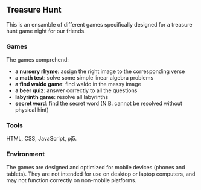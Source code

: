 ## Treasure Hunt
This is an ensamble of different games specifically designed for a treasure hunt game night for our friends.

### Games
The games comprehend:
- <b>a nursery rhyme</b>: assign the right image to the corresponding verse
- <b>a math test</b>: solve some simple linear algebra problems
- <b>a find waldo game</b>: find waldo in the messy image
- <b>a beer quiz</b>: answer correctly to all the questions
- <b>labyrinth game</b>: resolve all labyrinths
- <b>secret word</b>: find the secret word (N.B. cannot be resolved without physical hint)

### Tools
HTML, CSS, JavaScript, pj5.

### Environment
The games are designed and optimized for mobile devices (phones and tablets). 
They are not intended for use on desktop or laptop computers, and may not function correctly on non-mobile platforms. 
